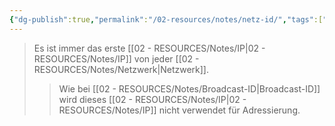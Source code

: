```yaml
---
{"dg-publish":true,"permalink":"/02-resources/notes/netz-id/","tags":["netzwerk/ip"],"noteIcon":"","updated":"2025-08-26T16:35:06.175+02:00"}
---
```


>Es ist immer das erste [[02 - RESOURCES/Notes/IP\|02 - RESOURCES/Notes/IP]] von jeder [[02 - RESOURCES/Notes/Netzwerk\|Netzwerk]].
>>Wie bei [[02 - RESOURCES/Notes/Broadcast-ID\|Broadcast-ID]]  wird dieses [[02 - RESOURCES/Notes/IP\|02 - RESOURCES/Notes/IP]] nicht verwendet für Adressierung.
